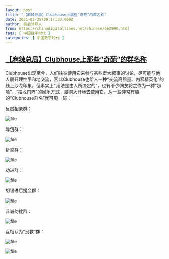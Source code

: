 ```yaml
---
layout: post
title: "【麻辣总局】Clubhouse上那些“奇葩”的群名称"
date: 2021-02-25T09:17:33.000Z
author: 最后领导人
from: https://chinadigitaltimes.net/chinese/662996.html
tags: [ 中国数字时代 ]
categories: [ 中国数字时代 ]
---
```

<!--1614244653000-->
[【麻辣总局】Clubhouse上那些“奇葩”的群名称](https://chinadigitaltimes.net/chinese/662996.html)
------

<div>
<p>Clubhouse出现至今，人们往往使用它来参与某些宏大叙事的讨论，尽可能与他人展开理性平和地交流，因此Clubhouse也给人一种“交流高质量、内容精英化”的线上沙龙印象，但事实上“用法是由人所决定的”，也有不少网友将之作为一种“唠嗑”、“摆龙门阵”的娱乐方式，脑洞大开地去使用它，从一些非常有趣的“Clubhouse群名”就可见一斑：</p><p>反贼相亲群：</p><p><img src="https://chinadigitaltimes.net/chinese/files/2021/02/image-1614242550179.png" alt="file" /></p><p>辱包群：</p><p><img src="https://chinadigitaltimes.net/chinese/files/2021/02/image-1614243299940.png" alt="file" /></p><p>祈翠群：</p><p><img src="https://chinadigitaltimes.net/chinese/files/2021/02/image-1614243511229.png" alt="file" /></p><p>劝进群：</p><p><img src="https://chinadigitaltimes.net/chinese/files/2021/02/image-1614242849286.png" alt="file" /></p><p>胡锡进后援会群：</p><p><img src="https://chinadigitaltimes.net/chinese/files/2021/02/image-1614243040340.png" alt="file" /></p><p>非诚勿扰群：</p><p><img src="https://chinadigitaltimes.net/chinese/files/2021/02/image-1614243824286.png" alt="file" /></p><p>互相认为“没救”群：</p><p><img src="https://chinadigitaltimes.net/chinese/files/2021/02/image-1614243112201.png" alt="file" /></p><p><img src="https://chinadigitaltimes.net/chinese/files/2021/02/image-1614243125259.png" alt="file" /></p>
</div>
